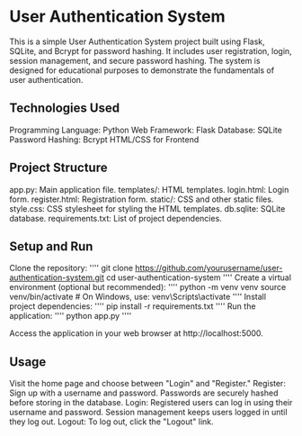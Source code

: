 # User Authentication System
This is a simple User Authentication System project built using Flask, SQLite, and Bcrypt for password hashing. It includes user registration, login, session management, and secure password hashing. The system is designed for educational purposes to demonstrate the fundamentals of user authentication.

## Technologies Used
Programming Language: Python
Web Framework: Flask
Database: SQLite
Password Hashing: Bcrypt
HTML/CSS for Frontend

## Project Structure
app.py: Main application file.
templates/: HTML templates.
login.html: Login form.
register.html: Registration form.
static/: CSS and other static files.
style.css: CSS stylesheet for styling the HTML templates.
db.sqlite: SQLite database.
requirements.txt: List of project dependencies.
## Setup and Run
Clone the repository:
''''
git clone https://github.com/yourusername/user-authentication-system.git
cd user-authentication-system
''''
Create a virtual environment (optional but recommended):
''''
python -m venv venv
source venv/bin/activate  # On Windows, use: venv\Scripts\activate
''''
Install project dependencies:
''''
pip install -r requirements.txt
''''
Run the application:
''''
python app.py
''''

Access the application in your web browser at http://localhost:5000.

## Usage
Visit the home page and choose between "Login" and "Register."
Register: Sign up with a username and password. Passwords are securely hashed before storing in the database.
Login: Registered users can log in using their username and password. Session management keeps users logged in until they log out.
Logout: To log out, click the "Logout" link.
